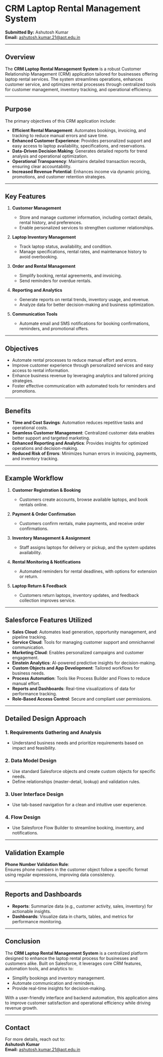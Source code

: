 # CRM Laptop Rental Management System

**Submitted By:** Ashutosh Kumar  
**Email:** [ashutosh.kumar.21@aot.edu.in](mailto:ashutosh.kumar.21@aot.edu.in)

---

## Overview

The **CRM Laptop Rental Management System** is a robust Customer Relationship Management (CRM) application tailored for businesses offering laptop rental services. The system streamlines operations, enhances customer service, and optimizes rental processes through centralized tools for customer management, inventory tracking, and operational efficiency.

---

## Purpose

The primary objectives of this CRM application include:

- **Efficient Rental Management**: Automates bookings, invoicing, and tracking to reduce manual errors and save time.
- **Enhanced Customer Experience**: Provides personalized support and easy access to laptop availability, specifications, and reservations.
- **Data-Driven Decision Making**: Generates detailed reports for trend analysis and operational optimization.
- **Operational Transparency**: Maintains detailed transaction records, ensuring clear accountability.
- **Increased Revenue Potential**: Enhances income via dynamic pricing, promotions, and customer retention strategies.

---

## Key Features

1. **Customer Management**  
   - Store and manage customer information, including contact details, rental history, and preferences.
   - Enable personalized services to strengthen customer relationships.

2. **Laptop Inventory Management**  
   - Track laptop status, availability, and condition.  
   - Manage specifications, rental rates, and maintenance history to avoid overbooking.

3. **Order and Rental Management**  
   - Simplify booking, rental agreements, and invoicing.  
   - Send reminders for overdue rentals.

4. **Reporting and Analytics**  
   - Generate reports on rental trends, inventory usage, and revenue.  
   - Analyze data for better decision-making and business optimization.

5. **Communication Tools**  
   - Automate email and SMS notifications for booking confirmations, reminders, and promotional offers.

---

## Objectives

- Automate rental processes to reduce manual effort and errors.
- Improve customer experience through personalized services and easy access to rental information.
- Enhance business revenue by leveraging analytics and tailored pricing strategies.
- Foster effective communication with automated tools for reminders and promotions.

---

## Benefits

- **Time and Cost Savings**: Automation reduces repetitive tasks and operational costs.
- **Seamless Customer Management**: Centralized customer data enables better support and targeted marketing.
- **Enhanced Reporting and Analytics**: Provides insights for optimized operations and decision-making.
- **Reduced Risk of Errors**: Minimizes human errors in invoicing, payments, and inventory tracking.

---

## Example Workflow

1. **Customer Registration & Booking**  
   - Customers create accounts, browse available laptops, and book rentals online.

2. **Payment & Order Confirmation**  
   - Customers confirm rentals, make payments, and receive order confirmations.

3. **Inventory Management & Assignment**  
   - Staff assigns laptops for delivery or pickup, and the system updates availability.

4. **Rental Monitoring & Notifications**  
   - Automated reminders for rental deadlines, with options for extension or return.

5. **Laptop Return & Feedback**  
   - Customers return laptops, inventory updates, and feedback collection improves service.

---

## Salesforce Features Utilized

- **Sales Cloud**: Automates lead generation, opportunity management, and pipeline tracking.
- **Service Cloud**: Tools for managing customer support and omnichannel communication.
- **Marketing Cloud**: Enables personalized campaigns and customer engagement.
- **Einstein Analytics**: AI-powered predictive insights for decision-making.
- **Custom Objects and App Development**: Tailored workflows for business needs.
- **Process Automation**: Tools like Process Builder and Flows to reduce manual effort.
- **Reports and Dashboards**: Real-time visualizations of data for performance tracking.
- **Role-Based Access Control**: Secure and compliant user permissions.

---

## Detailed Design Approach

### 1. **Requirements Gathering and Analysis**
   - Understand business needs and prioritize requirements based on impact and feasibility.

### 2. **Data Model Design**
   - Use standard Salesforce objects and create custom objects for specific needs.
   - Define relationships (master-detail, lookup) and validation rules.

### 3. **User Interface Design**
   - Use tab-based navigation for a clean and intuitive user experience.

### 4. **Flow Design**
   - Use Salesforce Flow Builder to streamline booking, inventory, and notifications.

---

## Validation Example

**Phone Number Validation Rule**:  
Ensures phone numbers in the customer object follow a specific format using regular expressions, improving data consistency.

---

## Reports and Dashboards

- **Reports**: Summarize data (e.g., customer activity, sales, inventory) for actionable insights.
- **Dashboards**: Visualize data in charts, tables, and metrics for performance monitoring.

---

## Conclusion

The **CRM Laptop Rental Management System** is a centralized platform designed to enhance the laptop rental process for businesses and customers alike. Built on Salesforce, it leverages core CRM features, automation tools, and analytics to:

- Simplify bookings and inventory management.
- Automate communication and reminders.
- Provide real-time insights for decision-making.

With a user-friendly interface and backend automation, this application aims to improve customer satisfaction and operational efficiency while driving revenue growth.

---

## Contact

For more details, reach out to:  
**Ashutosh Kumar**  
**Email:** [ashutosh.kumar.21@aot.edu.in](mailto:ashutosh.kumar.21@aot.edu.in)
